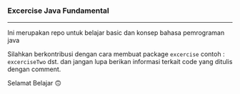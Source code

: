 ### Excercise Java Fundamental

---

Ini merupakan repo untuk belajar basic dan konsep bahasa pemrograman java

Silahkan berkontribusi dengan cara membuat package ```excercise``` contoh : ```excerciseTwo``` dst. dan jangan lupa berikan informasi terkait code yang ditulis dengan comment.

Selamat Belajar 🙃